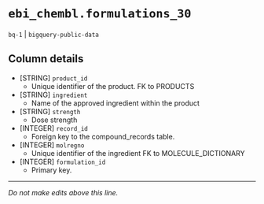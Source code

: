 # `ebi_chembl.formulations_30`
`bq-1` | `bigquery-public-data`

## Column details
* [STRING]    `product_id`
  - Unique identifier of the product. FK to PRODUCTS
* [STRING]    `ingredient`
  -  Name of the approved ingredient within the product
* [STRING]    `strength`
  -  Dose strength
* [INTEGER]   `record_id`
  - Foreign key to the compound_records table.
* [INTEGER]   `molregno`
  - Unique identifier of the ingredient FK to MOLECULE_DICTIONARY
* [INTEGER]   `formulation_id`
  - Primary key.

-------------------------------------------------------------------------------
*Do not make edits above this line.*
